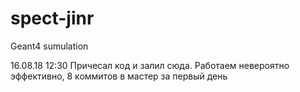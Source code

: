 # spect-jinr
Geant4 sumulation

16.08.18 12:30 
Причесал код и залил сюда. Работаем невероятно эффективно, 8 коммитов в мастер за первый день
